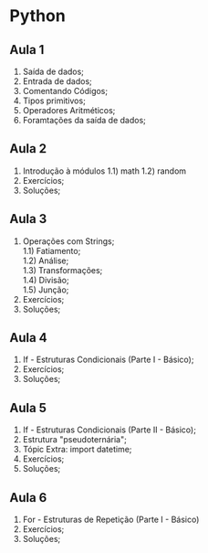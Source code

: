 # **Python**
## Aula 1
1) Saída de dados;
2) Entrada de dados;
3) Comentando Códigos;
4) Tipos primitivos;
5) Operadores Aritméticos;
6) Foramtações da saída de dados;

## Aula 2
1) Introdução à módulos
  1.1) math
  1.2) random
2) Exercícios;
3) Soluções;

## Aula 3
1) Operações com Strings; <br>
  1.1) Fatiamento;<br>
  1.2) Análise;<br>
  1.3) Transformações;<br>
  1.4) Divisão;<br>
  1.5) Junção;<br>
2) Exercícios;
3) Soluções;

## Aula 4
1) If - Estruturas Condicionais (Parte I - Básico);
2) Exercícios;
3) Soluções;

## Aula 5
1) If - Estruturas Condicionais (Parte II - Básico);
2) Estrutura "pseudoternária";
3) Tópic Extra: import datetime;
4) Exercícios;
5) Soluções;

## Aula 6
1) For - Estruturas de Repetição (Parte I - Básico)
2) Exercícios;
3) Soluções;
